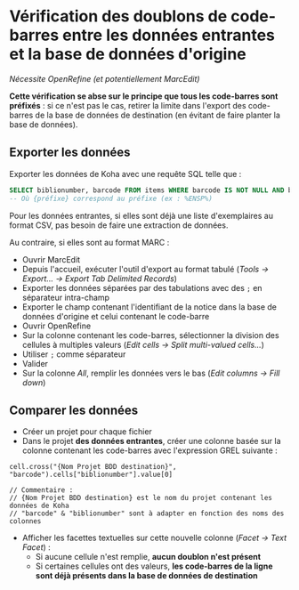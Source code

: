 # Vérification des doublons de code-barres entre les données entrantes et la base de données d'origine

_Nécessite OpenRefine (et potentiellement MarcEdit)_

__Cette vérification se abse sur le principe que tous les code-barres sont préfixés__ : si ce n'est pas le cas, retirer la limite dans l'export des code-barres de la base de données de destination (en évitant de faire planter la base de données).

## Exporter les données

Exporter les données de Koha avec une requête SQL telle que :

``` SQL
SELECT biblionumber, barcode FROM items WHERE barcode IS NOT NULL AND barcode LIKE "%{préfixe}%"
-- Où {préfixe} correspond au préfixe (ex : %ENSP%)
```

Pour les données entrantes, si elles sont déjà une liste d'exemplaires au format CSV, pas besoin de faire une extraction de données.

Au contraire, si elles sont au format MARC :

* Ouvrir MarcEdit
* Depuis l'accueil, exécuter l'outil d'export au format tabulé (_Tools → Export... → Export Tab Delimited Records_)
* Exporter les données séparées par des tabulations avec des `;` en séparateur intra-champ
* Exporter le champ contenant l'identifiant de la notice dans la base de données d'origine et celui contenant le code-barre
* Ouvrir OpenRefine
* Sur la colonne contenant les code-barres, sélectionner la division des cellules à multiples valeurs (_Edit cells → Split multi-valued cells..._)
* Utiliser `;` comme séparateur
* Valider
* Sur la colonne _All_, remplir les données vers le bas (_Edit columns → Fill down_)

## Comparer les données

* Créer un projet pour chaque fichier
* Dans le projet __des données entrantes__, créer une colonne basée sur la colonne contenant les code-barres avec l'expression GREL suivante :

``` GREL
cell.cross("{Nom Projet BDD destination}", "barcode").cells["biblionumber"].value[0]

// Commentaire :
// {Nom Projet BDD destination} est le nom du projet contenant les données de Koha
// "barcode" & "biblionumber" sont à adapter en fonction des noms des colonnes
```

* Afficher les facettes textuelles sur cette nouvelle colonne (_Facet → Text Facet_) :
  * Si aucune cellule n'est remplie, __aucun doublon n'est présent__
  * Si certaines cellules ont des valeurs, __les code-barres de la ligne sont déjà présents dans la base de données de destination__